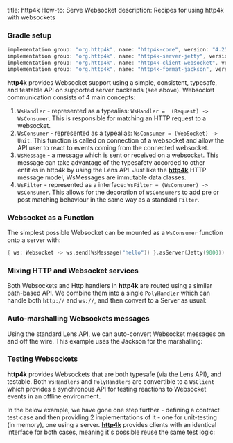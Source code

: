title: http4k How-to: Serve Websocket
description: Recipes for using http4k with websockets

### Gradle setup

```groovy
implementation group: "org.http4k", name: "http4k-core", version: "4.25.5.1"
implementation group: "org.http4k", name: "http4k-server-jetty", version: "4.25.5.1"
implementation group: "org.http4k", name: "http4k-client-websocket", version: "4.25.5.1"
implementation group: "org.http4k", name: "http4k-format-jackson", version: "4.25.5.1"
```

**http4k** provides Websocket support using a simple, consistent, typesafe, and testable API on supported server backends (see above). Websocket communication consists of 4 main concepts:

1. `WsHandler` - represented as a typealias: `WsHandler =  (Request) -> WsConsumer`. This is responsible for matching an HTTP request to a websocket.
1. `WsConsumer` - represented as a typealias: `WsConsumer = (WebSocket) -> Unit`. This function is called on connection of a websocket and allow the API user to react to events coming from the connected websocket.
1. `WsMessage` - a message which is sent or received on a websocket. This message can take advantage of the typesafety accorded to other entities in http4k by using the Lens API. Just like the [**http4k**](https://github.com/http4k/http4k) HTTP message model, WsMessages are immutable data classes.
1. `WsFilter` - represented as a interface: `WsFilter = (WsConsumer) -> WsConsumer`. This allows for the decoration of `WsConsumers` to add pre or post matching behaviour in the same way as a standard `Filter`.

### Websocket as a Function
The simplest possible Websocket can be mounted as a `WsConsumer` function onto a server with:
```kotlin
{ ws: Websocket -> ws.send(WsMessage("hello")) }.asServer(Jetty(9000)).start()
```

### Mixing HTTP and Websocket services [<img class="octocat"/>](https://github.com/http4k/http4k/blob/master/src/docs/guide/howto/serve_websockets/example_polyhandler.kt)
Both Websockets and Http handlers in **http4k** are routed using a similar path-based API. We combine them into a single `PolyHandler` which can handle both `http://` and `ws://`, and then convert to a Server as usual:

<script src="https://gist-it.appspot.com/https://github.com/http4k/http4k/blob/master/src/docs/guide/howto/serve_websockets/example_polyhandler.kt"></script>

### Auto-marshalling Websockets messages [<img class="octocat"/>](https://github.com/http4k/http4k/blob/master/src/docs/guide/howto/serve_websockets/example_automarshalling.kt)
Using the standard Lens API, we can auto-convert Websocket messages on and off the wire. This example uses the Jackson for the marshalling:

<script src="https://gist-it.appspot.com/https://github.com/http4k/http4k/blob/master/src/docs/guide/howto/serve_websockets/example_automarshalling.kt"></script>

### Testing Websockets [<img class="octocat"/>](https://github.com/http4k/http4k/blob/master/src/docs/guide/howto/serve_websockets/example_testing.kt)
**http4k** provides Websockets that are both typesafe (via the Lens API), and testable. Both `WsHandlers` and `PolyHandlers` are convertible to a `WsClient` which provides a synchronous API for testing reactions to Websocket events in an offline environment.

In the below example, we have gone one step further - defining a contract test case and then providing 2 implementations of it - one for unit-testing (in memory), one using a server. [**http4k**](https://github.com/http4k/http4k) provides clients with an identical interface for both cases, meaning it's possible reuse the same test logic:

<script src="https://gist-it.appspot.com/https://github.com/http4k/http4k/blob/master/src/docs/guide/howto/serve_websockets/example_testing.kt"></script>
